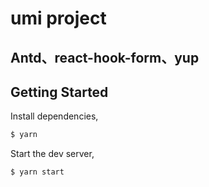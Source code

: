 # umi project
## Antd、react-hook-form、yup

## Getting Started

Install dependencies,

```bash
$ yarn
```

Start the dev server,

```bash
$ yarn start
```
